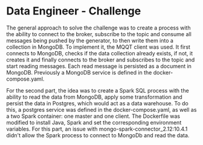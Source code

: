 # Data Engineer - Challenge

The general approach to solve the challenge was to create a process with the ability to connect to the broker, 
subscribe to the topic and consume all messages being pushed by the generator, to then write them into a collection in 
MongoDB. To implement it, the MQQT client was used. It first connects to MongoDB, checks if the data collection already 
exists, if not, it creates it and finally connects to the broker and subscribes to the topic and start reading messages.
Each read message is persisted as a document in MongoDB. Previously a MongoDB service is defined in the 
docker-compose.yaml.

For the second part, the idea was to create a Spark SQL process with the ability to read the data from MongoDB, 
apply some transformation and persist the data in Postgres, which would act as a data warehouse. To do this, a postgres 
service was defined in the docker-compose.yaml, as well as a two Spark container: one master and one client.
The Dockerfile was modified to install Java, Spark and set the corresponding environment variables. For this part, 
an issue with mongo-spark-connector_2.12:10.4.1 didn't allow the Spark process to connect to MongoDb and
read the data.